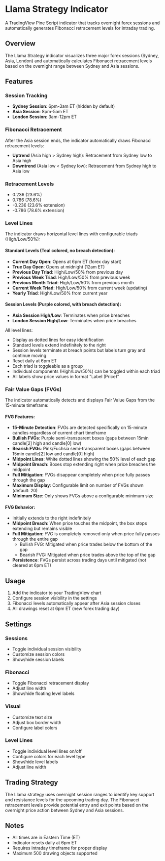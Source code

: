 # Llama Strategy Indicator

A TradingView Pine Script indicator that tracks overnight forex sessions and automatically generates Fibonacci retracement levels for intraday trading.

## Overview

The Llama Strategy indicator visualizes three major forex sessions (Sydney, Asia, London) and automatically calculates Fibonacci retracement levels based on the overnight range between Sydney and Asia sessions.

## Features

### Session Tracking
- **Sydney Session**: 6pm-3am ET (hidden by default)
- **Asia Session**: 8pm-5am ET
- **London Session**: 3am-12pm ET

### Fibonacci Retracement
After the Asia session ends, the indicator automatically draws Fibonacci retracement levels:
- **Uptrend** (Asia high > Sydney high): Retracement from Sydney low to Asia high
- **Downtrend** (Asia low < Sydney low): Retracement from Sydney high to Asia low

### Retracement Levels
- 0.236 (23.6%)
- 0.786 (78.6%)
- -0.236 (23.6% extension)
- -0.786 (78.6% extension)

### Level Lines
The indicator draws horizontal level lines with configurable triads (High/Low/50%):

#### Standard Levels (Teal colored, no breach detection):
- **Current Day Open**: Opens at 6pm ET (forex day start)
- **True Day Open**: Opens at midnight (12am ET)
- **Previous Day Triad**: High/Low/50% from previous day
- **Previous Week Triad**: High/Low/50% from previous week
- **Previous Month Triad**: High/Low/50% from previous month
- **Current Week Triad**: High/Low/50% from current week (updating)
- **Yearly Triad**: High/Low/50% from current year

#### Session Levels (Purple colored, with breach detection):
- **Asia Session High/Low**: Terminates when price breaches
- **London Session High/Low**: Terminates when price breaches

All level lines:
- Display as dotted lines for easy identification
- Standard levels extend indefinitely to the right
- Session levels terminate at breach points but labels turn gray and continue moving
- Reset daily at 6pm ET
- Each triad is toggleable as a group
- Individual components (High/Low/50%) can be toggled within each triad
- All labels show price values in format "Label (Price)"

### Fair Value Gaps (FVGs)
The indicator automatically detects and displays Fair Value Gaps from the 15-minute timeframe:

#### FVG Features:
- **15-Minute Detection**: FVGs are detected specifically on 15-minute candles regardless of current chart timeframe
- **Bullish FVGs**: Purple semi-transparent boxes (gaps between 15min candle[2] high and candle[0] low)
- **Bearish FVGs**: Pink/Fuchsia semi-transparent boxes (gaps between 15min candle[2] low and candle[0] high)
- **Midpoint Lines**: White dotted lines showing the 50% level of each gap
- **Midpoint Breach**: Boxes stop extending right when price breaches the midpoint
- **Full Mitigation**: FVGs disappear completely when price fully passes through the gap
- **Maximum Display**: Configurable limit on number of FVGs shown (default: 20)
- **Minimum Size**: Only shows FVGs above a configurable minimum size

#### FVG Behavior:
- Initially extends to the right indefinitely
- **Midpoint Breach**: When price touches the midpoint, the box stops extending but remains visible
- **Full Mitigation**: FVG is completely removed only when price fully passes through the entire gap
  - Bullish FVG: Mitigated when price trades below the bottom of the gap
  - Bearish FVG: Mitigated when price trades above the top of the gap
- **Persistence**: FVGs persist across trading days until mitigated (not cleared at 6pm ET)

## Usage

1. Add the indicator to your TradingView chart
2. Configure session visibility in the settings
3. Fibonacci levels automatically appear after Asia session closes
4. All drawings reset at 6pm ET (new forex trading day)

## Settings

### Sessions
- Toggle individual session visibility
- Customize session colors
- Show/hide session labels

### Fibonacci
- Toggle Fibonacci retracement display
- Adjust line width
- Show/hide floating level labels

### Visual
- Customize text size
- Adjust box border width
- Configure label colors

### Level Lines
- Toggle individual level lines on/off
- Configure colors for each level type
- Show/hide level labels
- Adjust line width

## Trading Strategy

The Llama strategy uses overnight session ranges to identify key support and resistance levels for the upcoming trading day. The Fibonacci retracement levels provide potential entry and exit points based on the overnight price action between Sydney and Asia sessions.

## Notes

- All times are in Eastern Time (ET)
- Indicator resets daily at 6pm ET
- Requires intraday timeframe for proper display
- Maximum 500 drawing objects supported